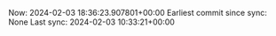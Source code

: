 Now: 2024-02-03 18:36:23.907801+00:00 Earliest commit since sync: None Last sync: 2024-02-03 10:33:21+00:00
